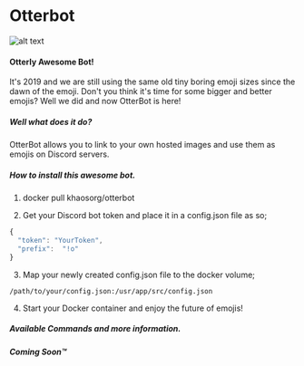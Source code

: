 # Otterbot

![alt text][logo]

[logo]: https://cdn.discordapp.com/avatars/558981317874810910/80ed1575585a561f95fbf7d645b5da66.png "Otterly Awesome Bot!"

#### Otterly Awesome Bot!

It's 2019 and we are still using the same old tiny boring emoji sizes since the dawn of the emoji. Don't you think it's time for some bigger and better emojis? Well we did and now OtterBot is here!

##### Well what does it do?

OtterBot allows you to link to your own hosted images and use them as emojis on Discord servers.

##### How to install this awesome bot.

1. docker pull khaosorg/otterbot

2. Get your Discord bot token and place it in a config.json file as so;

```javascript
{
  "token": "YourToken",
  "prefix":  "!o"
}
```
3. Map your newly created config.json file to the docker volume;

```
/path/to/your/config.json:/usr/app/src/config.json
```

4. Start your Docker container and enjoy the future of emojis!

##### Available Commands and more information.

##### Coming Soon™
